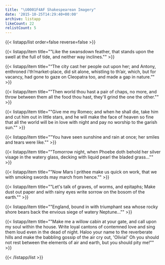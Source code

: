```yaml
---
title: "\U0001F4AF Shakespearean Imagery"
date: '2015-10-25T14:29:40+00:00'
archive: listapp
likeCount: 22
relistCount: 5
---
```



{{< listapp/list order=false reverse=false >}}

   {{< listapp/item title="\"Like the swansdown feather, that stands upon the swell at the full of tide, and neither way inclines.\"" >}}

   {{< listapp/item title="“The city cast her people out upon her; and Antony, enthroned i’th’market-place, did sit alone, whistling to th’air, which, but for vacancy, had gone to gaze on Cleopatra too, and made a gap in nature.”" >}}

   {{< listapp/item title="\"Then world thou hast a pair of chaps, no more, and throw between them all the food thou hast, they'll grind the one the other.\"" >}}

   {{< listapp/item title="\"Give me my Romeo; and when he shall die, take him and cut him out in little stars, and he will make the face of heaven so fine that all the world will be in love with night and pay no worship to the garish sun.\"" >}}

   {{< listapp/item title="\"You have seen sunshine and rain at once; her smiles and tears were like.\"" >}}

   {{< listapp/item title="\"Tomorrow night, when Phoebe doth behold her silver visage in the watery glass, decking with liquid pearl the bladed grass…\"" >}}

   {{< listapp/item title="\"Now Mars I prithee make us quick on work, that we with smoking swords may march from hence.\"" >}}

   {{< listapp/item title="\"Let's talk of graves, of worms, and epitaphs; Make dust out paper and with rainy eyes write sorrow on the bosom of the earth.\"" >}}

   {{< listapp/item title="\"England, bound in with triumphant sea whose rocky shore bears back the envious siege of watery Neptune...\"" >}}

   {{< listapp/item title="\"Make me a willow cabin at your gate, and call upon my soul within the house. Write loyal cantons of contemned love and sing them loud even in the dead of night. Haloo your name to the reverberate hills and make the babbling gossip of the air cry out, 'Olivia!' Oh you should not rest between the elements of air and earth, but you should pity me!\"" >}}

{{< /listapp/list >}}
